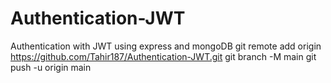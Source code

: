 # Authentication-JWT
Authentication with JWT using express and mongoDB
git remote add origin https://github.com/Tahir187/Authentication-JWT.git
git branch -M main
git push -u origin main
